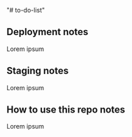 "# to-do-list" 

## Deployment notes
Lorem ipsum

## Staging notes
Lorem ipsum

## How to use this repo notes
Lorem ipsum
